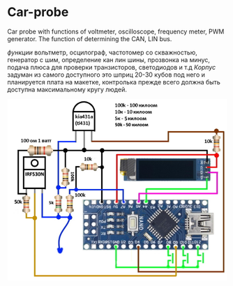 # Car-probe
Car probe with functions of voltmeter, oscilloscope, frequency meter, PWM generator. The function of determining the CAN, LIN bus.

*функции* вольтметр, осцилограф, частотомер со скважностью, генератор с шим, определение кан лин шины, прозвонка на минус, подача плюса для проверки транзисторов, светодиодов и т.д
*Корпус* задуман из самого доступного это шприц 20-30 кубов под него и планируется плата на макетке, контролька прежде всего должна быть доступна максимальному кругу людей.

![Screenshot](probe.png)
